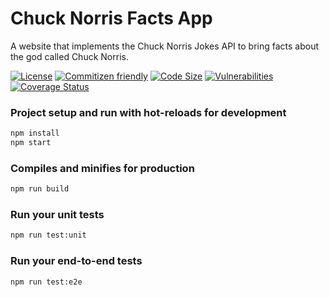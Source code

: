# Chuck Norris Facts App

A website that implements the Chuck Norris Jokes API to bring facts about the god called Chuck Norris.

[![License](https://img.shields.io/github/license/hebertpazian/chuck-norris-app)](https://github.com/hebertpazian/chuck-norris-app/blob/main/LICENSE)
[![Commitizen friendly](https://img.shields.io/badge/commitizen-friendly-brightgreen.svg)](http://commitizen.github.io/cz-cli/)
[![Code Size](https://img.shields.io/github/languages/code-size/hebertpazian/chuck-norris-app?label=size)](https://github.com/hebertpazian/chuck-norris-app)
[![Vulnerabilities](https://img.shields.io/snyk/vulnerabilities/github/hebertpazian/chuck-norris-app)](https://github.com/hebertpazian/chuck-norris-app)
[![Coverage Status](https://img.shields.io/coveralls/github/hebertpazian/utils.svg)](https://coveralls.io/github/hebertpazian/utils)

### Project setup and run with hot-reloads for development

```sh
npm install
npm start
```

### Compiles and minifies for production

```sh
npm run build
```

### Run your unit tests

```sh
npm run test:unit
```

### Run your end-to-end tests

```sh
npm run test:e2e
```
